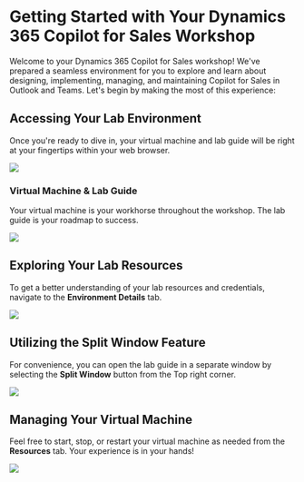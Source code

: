 # Getting Started with Your Dynamics 365 Copilot for Sales Workshop
 
Welcome to your Dynamics 365 Copilot for Sales workshop! We've prepared a seamless environment for you to explore and learn about designing, implementing, managing, and maintaining Copilot for Sales in Outlook and Teams. Let's begin by making the most of this experience:
 
## Accessing Your Lab Environment
 
Once you're ready to dive in, your virtual machine and lab guide will be right at your fingertips within your web browser.
 
   ![](./media/get-1.png) 

### Virtual Machine & Lab Guide
 
Your virtual machine is your workhorse throughout the workshop. The lab guide is your roadmap to success.

 ![](./media/get-2.png) 
 
## Exploring Your Lab Resources
 
To get a better understanding of your lab resources and credentials, navigate to the **Environment Details** tab.
 
![](./media/get-4.png) 
 
## Utilizing the Split Window Feature
 
For convenience, you can open the lab guide in a separate window by selecting the **Split Window** button from the Top right corner.
 
![](./media/get-3.png) 
 
## Managing Your Virtual Machine
 
Feel free to start, stop, or restart your virtual machine as needed from the **Resources** tab. Your experience is in your hands!
 
![](./media/3.png)
